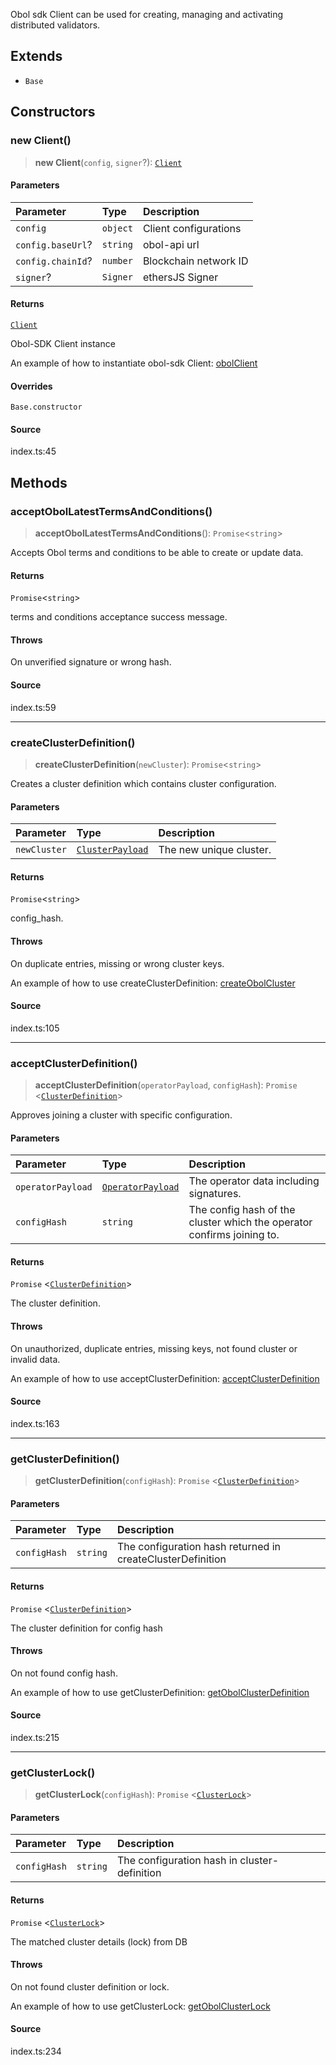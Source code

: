 Obol sdk Client can be used for creating, managing and activating distributed validators.

## Extends

- `Base`

## Constructors

### new Client()

> **new Client**(`config`, `signer`?): [`Client`](Client.md)

#### Parameters

| Parameter | Type | Description |
| :------ | :------ | :------ |
| `config` | `object` | Client configurations |
| `config.baseUrl`? | `string` | obol-api url |
| `config.chainId`? | `number` | Blockchain network ID |
| `signer`? | `Signer` | ethersJS Signer |

#### Returns

[`Client`](Client.md)

Obol-SDK Client instance

An example of how to instantiate obol-sdk Client:
[obolClient](https://github.com/ObolNetwork/obol-sdk-examples/blob/main/TS-Example/index.ts#L29)

#### Overrides

`Base.constructor`

#### Source

index.ts:45

## Methods

### acceptObolLatestTermsAndConditions()

> **acceptObolLatestTermsAndConditions**(): `Promise`\<`string`\>

Accepts Obol terms and conditions to be able to create or update data.

#### Returns

`Promise`\<`string`\>

terms and conditions acceptance success message.

#### Throws

On unverified signature or wrong hash.

#### Source

index.ts:59

***

### createClusterDefinition()

> **createClusterDefinition**(`newCluster`): `Promise`\<`string`\>

Creates a cluster definition which contains cluster configuration.

#### Parameters

| Parameter | Type | Description |
| :------ | :------ | :------ |
| `newCluster` | [`ClusterPayload`](../interfaces/ClusterPayload.md) | The new unique cluster. |

#### Returns

`Promise`\<`string`\>

config_hash.

#### Throws

On duplicate entries, missing or wrong cluster keys.

An example of how to use createClusterDefinition:
[createObolCluster](https://github.com/ObolNetwork/obol-sdk-examples/blob/main/TS-Example/index.ts)

#### Source

index.ts:105

***

### acceptClusterDefinition()

> **acceptClusterDefinition**(`operatorPayload`, `configHash`): `Promise` \<[`ClusterDefinition`](../interfaces/ClusterDefinition.md)\>

Approves joining a cluster with specific configuration.

#### Parameters

| Parameter | Type | Description |
| :------ | :------ | :------ |
| `operatorPayload` | [`OperatorPayload`](../type-aliases/OperatorPayload.md) | The operator data including signatures. |
| `configHash` | `string` | The config hash of the cluster which the operator confirms joining to. |

#### Returns

`Promise` \<[`ClusterDefinition`](../interfaces/ClusterDefinition.md)\>

The cluster definition.

#### Throws

On unauthorized, duplicate entries, missing keys, not found cluster or invalid data.

An example of how to use acceptClusterDefinition:
[acceptClusterDefinition](https://github.com/ObolNetwork/obol-sdk-examples/blob/main/TS-Example/index.ts)

#### Source

index.ts:163

***

### getClusterDefinition()

> **getClusterDefinition**(`configHash`): `Promise` \<[`ClusterDefinition`](../interfaces/ClusterDefinition.md)\>

#### Parameters

| Parameter | Type | Description |
| :------ | :------ | :------ |
| `configHash` | `string` | The configuration hash returned in createClusterDefinition |

#### Returns

`Promise` \<[`ClusterDefinition`](../interfaces/ClusterDefinition.md)\>

The  cluster definition for config hash

#### Throws

On not found config hash.

An example of how to use getClusterDefinition:
[getObolClusterDefinition](https://github.com/ObolNetwork/obol-sdk-examples/blob/main/TS-Example/index.ts)

#### Source

index.ts:215

***

### getClusterLock()

> **getClusterLock**(`configHash`): `Promise` \<[`ClusterLock`](../interfaces/ClusterLock.md)\>

#### Parameters

| Parameter | Type | Description |
| :------ | :------ | :------ |
| `configHash` | `string` | The configuration hash in cluster-definition |

#### Returns

`Promise` \<[`ClusterLock`](../interfaces/ClusterLock.md)\>

The matched cluster details (lock) from DB

#### Throws

On not found cluster definition or lock.

An example of how to use getClusterLock:
[getObolClusterLock](https://github.com/ObolNetwork/obol-sdk-examples/blob/main/TS-Example/index.ts)

#### Source

index.ts:234
